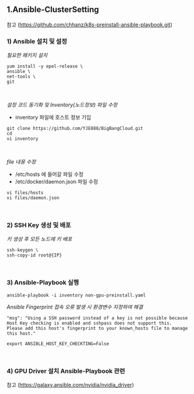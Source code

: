 ## 1.Ansible-ClusterSetting
참고 (https://github.com/chhanz/k8s-preinstall-ansible-playbook.git)

### 1) Ansible 설치 및 설정
*필요한 패키지 설치*
```
yum install -y epel-release \
ansible \
net-tools \
git
```
&nbsp;
  
*설정 코드 동기화 및 Inventory(노드정보) 파일 수정*<br />
  - inventory 파일에 호스트 정보 기입
```
git clone https://github.com/YJE888/BigBangCloud.git
cd
vi inventory
```
&nbsp;
  
*file 내용 수정*
  - /etc/hosts 에 들어갈 파일 수정
  - /etc/docker/daemon.json 파일 수정
```
vi files/hosts
vi files/daemon.json
```
&nbsp;

### 2) SSH Key 생성 및 배포
*키 생성 후 모든 노드에 키 배포*
```
ssh-keygen \
ssh-copy-id root@{IP}
```
&nbsp;

### 3) Ansible-Playbook 실행
```
ansible-playbook -i inventory non-gpu-preinstall.yaml
```
*Ansible Fingerprint 접속 오류 발생 시 환경변수 지정하여 해결*
```
"msg": "Using a SSH password instead of a key is not possible because Host Key checking is enabled and sshpass does not support this.  Please add this host's fingerprint to your known_hosts file to manage this host."

export ANSIBLE_HOST_KEY_CHECKTING=False
```
&nbsp;

### 4) GPU Driver 설치 Ansible-Playbook 관련
참고 (https://galaxy.ansible.com/nvidia/nvidia_driver)
